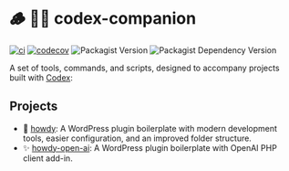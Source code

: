 # 🪵 👨‍🏭 codex-companion

[![ci](https://github.com/syntatis/codex-companion/actions/workflows/ci.yml/badge.svg)](https://github.com/syntatis/codex-companion/actions/workflows/ci.yml)
[![codecov](https://codecov.io/gh/syntatis/codex-companion/graph/badge.svg?token=VYW2MHLXYV)](https://codecov.io/gh/syntatis/codex-companion)
![Packagist Version](https://img.shields.io/packagist/v/syntatis/codex-companion)
![Packagist Dependency Version](https://img.shields.io/packagist/dependency-v/syntatis/codex-companion/php?color=7a86b8)

A set of tools, commands, and scripts, designed to accompany projects built with [Codex](https://github.com/syntatis/codex):

## Projects

- 👋 [howdy](https://github.com/syntatis/howdy): A WordPress plugin boilerplate with modern development tools, easier configuration, and an improved folder structure.
- ✨ [howdy-open-ai](https://github.com/syntatis/howdy-open-ai): A WordPress plugin boilerplate with OpenAI PHP client add-in.
